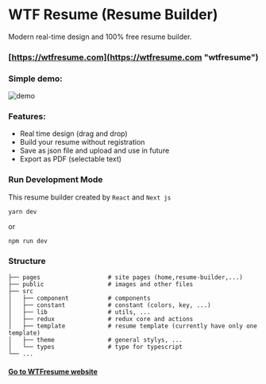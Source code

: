 # WTF Resume (Resume Builder)

Modern real-time design and 100% free resume builder.
### [https://wtfresume.com](https://wtfresume.com "wtfresume")


### Simple demo: 

![demo](https://user-images.githubusercontent.com/33284430/86123944-eab5b500-bb0c-11ea-9e6f-f3d156f2eb41.gif)


### Features:
- Real time design (drag and drop)
- Build your resume without registration
- Save as json file and upload and use in future
- Export as PDF (selectable text)


### Run Development Mode
This resume builder created by `React` and `Next js`
    
```
yarn dev
```
or
```
npm run dev
```

### Structure

    ├── pages                   # site pages (home,resume-builder,...)
    ├── public                  # images and other files
    ├── src                    
    │   ├── component           # components
    │   ├── constant            # constant (colors, key, ...)
    │   ├── lib                 # utils, ...
    │   ├── redux               # redux core and actions
    │   ├── template            # resume template (currently have only one template)
    │   ├── theme               # general stylys, ...
    │   └── types               # type for typescript
    └── ...



#### [Go to WTFresume website](https://wtfresume.com "wtfresume")
